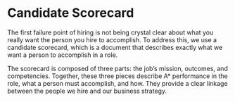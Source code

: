 # Candidate Scorecard

The first failure point of hiring is not being crystal clear about what you really want the person you hire to accomplish. To address this, we use a candidate scorecard, which is a document that describes exactly what we want a person to accomplish in a role. 

The scorecard is composed of three parts: the job’s mission, outcomes, and competencies. Together, these three pieces describe A* performance in the role, what a person must accomplish, and how. They provide a clear linkage between the people we hire and our business strategy. 

